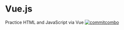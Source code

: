 # Vue.js
Practice HTML and JavaScript via Vue
[![commitcombo](http://commitcombo.com/get?user={username}&theme={theme})](https://github.com/devxb/CommitCombo)
